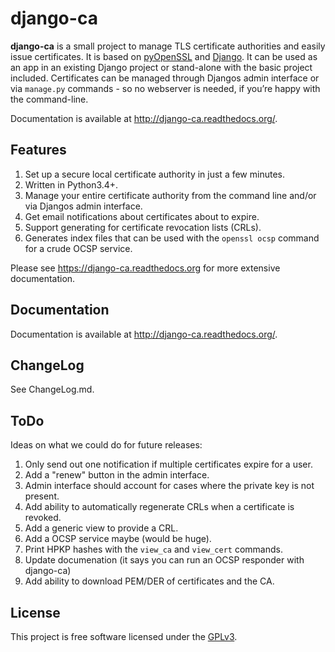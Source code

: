 # django-ca

**django-ca** is a small project to manage TLS certificate authorities and easily issue
certificates.  It is based on [pyOpenSSL](https://pyopenssl.readthedocs.org/) and
[Django](https://www.djangoproject.com/>). It can be used as an app in an existing Django project
or stand-alone with the basic project included.  Certificates can be managed through Djangos admin
interface or via `manage.py` commands - so no webserver is needed, if you’re happy with the
command-line.

Documentation is available at http://django-ca.readthedocs.org/.

## Features

1. Set up a secure local certificate authority in just a few minutes.
2. Written in Python3.4+.
3. Manage your entire certificate authority from the command line and/or via
   Djangos admin interface.
4. Get email notifications about certificates about to expire.
5. Support generating for certificate revocation lists (CRLs).
6. Generates index files that can be used with the `openssl ocsp` command for a crude OCSP service.

Please see https://django-ca.readthedocs.org for more extensive documentation.

## Documentation

Documentation is available at http://django-ca.readthedocs.org/.

## ChangeLog

See ChangeLog.md.

## ToDo

Ideas on what we could do for future releases:

1. Only send out one notification if multiple certificates expire for a user.
2. Add a "renew" button in the admin interface.
3. Admin interface should account for cases where the private key is not present.
4. Add ability to automatically regenerate CRLs when a certificate is revoked.
5. Add a generic view to provide a CRL.
6. Add a OCSP service maybe (would be huge).
7. Print HPKP hashes with the `view_ca` and `view_cert` commands.
8. Update documenation (it says you can run an OCSP responder with django-ca)
9. Add ability to download PEM/DER of certificates and the CA.

## License

This project is free software licensed under the [GPLv3](http://www.gnu.org/licenses/gpl.txt).

